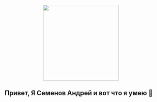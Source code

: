<div id="header" align="center">
  <img src="https://gifdb.com/images/high/coding-skills-loading-dk68v8z0hevjpuiv.webp" width="250"/>
</div>

## Привет, Я Семенов Андрей и вот что я умею 👋

<!--
**Prostoludin/Prostoludin** is a ✨ _special_ ✨ repository because its `README.md` (this file) appears on your GitHub profile.

Here are some ideas to get you started:

- 🔭 I’m currently working on ...
- 🌱 I’m currently learning ...
- 👯 I’m looking to collaborate on ...
- 🤔 I’m looking for help with ...
- 💬 Ask me about ...
- 📫 How to reach me: ...
- 😄 Pronouns: ...
- ⚡ Fun fact: ...
-->
